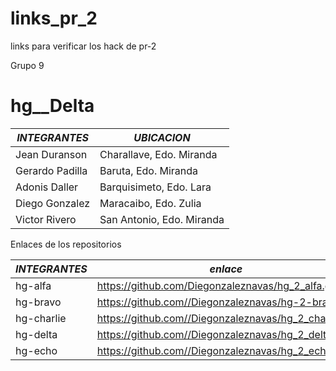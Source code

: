 # links_pr_2
links para verificar los hack de pr-2


Grupo 9

# hg__Delta

| *INTEGRANTES* | *UBICACION* |
| --- | --- |
| Jean Duranson | Charallave, Edo. Miranda |
| Gerardo Padilla | Baruta, Edo. Miranda |
| Adonis Daller | Barquisimeto, Edo. Lara |
| Diego Gonzalez | Maracaibo, Edo. Zulia |
| Victor Rivero | San Antonio, Edo. Miranda |

Enlaces de los repositorios

| *INTEGRANTES* | *enlace* |
| --- | --- |
| hg-alfa | https://github.com/Diegonzaleznavas/hg_2_alfa.git |
| hg-bravo | https://github.com//Diegonzaleznavas/hg-2-bravo.git |
| hg-charlie | https://github.com//Diegonzaleznavas/hg_2_charlie.git |
| hg-delta | https://github.com//Diegonzaleznavas/hg_2_delta.git |
| hg-echo | https://github.com//Diegonzaleznavas/hg_2_echo.git |
